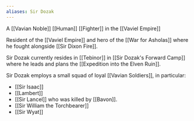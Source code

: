 ```yaml
---
aliases: Sir Dozak
---
```

A [[Vavian Noble]] [[Human]] [[Fighter]] in the [[Vaviel Empire]]

Resident of the [[Vaviel Empire]] and hero of the [[War for Asholas]] where he fought alongside [[Sir Dixon Fire]].

Sir Dozak currently resides in [[Tebinor]] in [[Sir Dozak's Forward Camp]] where he leads and plans the [[Expedition into the Elven Ruin]].

Sir Dozak employs a small squad of loyal [[Vavian Soldiers]], in particular:
* [[Sir Isaac]]
* [[Lambert]]
* [[Sir Lancel]] who was killed by [[Bavon]].
* [[Sir William the Torchbearer]]
* [[Sir Wyat]]
